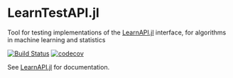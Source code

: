 # LearnTestAPI.jl

Tool for testing implementations of the
[LearnAPI.jl](https://juliaai.github.io/LearnAPI.jl/dev/) interface, for algorithms in
machine learning and statistics

[![Build Status](https://github.com/JuliaAI/LearnTestAPI.jl/workflows/CI/badge.svg)](https://github.com/JuliaAI/LearnTestAPI.jl/actions)
[![codecov](https://codecov.io/gh/JuliaAI/LearnTestAPI.jl/graph/badge.svg?token=gCIQfDtzMt)](https://codecov.io/gh/JuliaAI/LearnTestAPI.jl)

See [LearnAPI.jl](https://juliaai.github.io/LearnAPI.jl/stable/) for documentation. 
